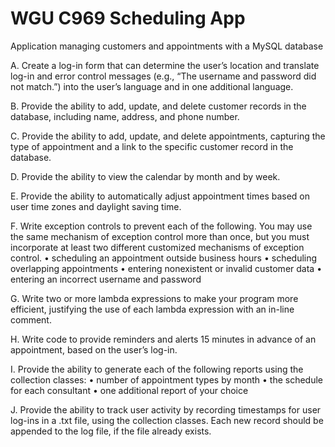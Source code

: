 # WGU C969 Scheduling App
 Application managing customers and appointments with a MySQL database  
 
A. Create a log-in form that can determine the user’s location and translate log-in and error control messages (e.g., “The username and password did not match.”) into the user’s language and in one additional language.  

B. Provide the ability to add, update, and delete customer records in the database, including name, address, and phone number.  

C. Provide the ability to add, update, and delete appointments, capturing the type of appointment and a link to the specific customer record in the database.  

D. Provide the ability to view the calendar by month and by week.  

E. Provide the ability to automatically adjust appointment times based on user time zones and daylight saving time.  

F. Write exception controls to prevent each of the following. You may use the same mechanism of exception control more than once, but you must incorporate at least two different customized mechanisms of exception control.  • scheduling an appointment outside business hours  • scheduling overlapping appointments  • entering nonexistent or invalid customer data  • entering an incorrect username and password  

G. Write two or more lambda expressions to make your program more efficient, justifying the use of each lambda expression with an in-line comment.  

H. Write code to provide reminders and alerts 15 minutes in advance of an appointment, based on the user’s log-in.  

I. Provide the ability to generate each of the following reports using the collection classes:  • number of appointment types by month  • the schedule for each consultant  • one additional report of your choice  

J. Provide the ability to track user activity by recording timestamps for user log-ins in a .txt file, using the collection classes. Each new record should be appended to the log file, if the file already exists.
